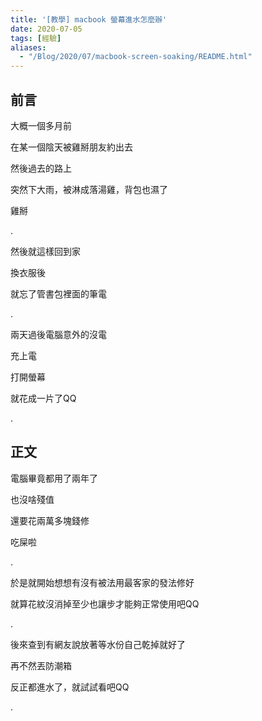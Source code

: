 ```yaml
---
title: '[教學] macbook 螢幕進水怎麼辦'
date: 2020-07-05
tags: [經驗]
aliases:
  - "/Blog/2020/07/macbook-screen-soaking/README.html"
---
```


## 前言

大概一個多月前

在某一個陰天被雞掰朋友約出去

然後過去的路上

突然下大雨，被淋成落湯雞，背包也濕了

雞掰

.

然後就這樣回到家

換衣服後

就忘了管書包裡面的筆電

.

兩天過後電腦意外的沒電

充上電

打開螢幕

就花成一片了QQ

.

## 正文

電腦畢竟都用了兩年了

也沒啥殘值

還要花兩萬多塊錢修

吃屎啦

.

於是就開始想想有沒有被法用最客家的發法修好

就算花紋沒消掉至少也讓步才能夠正常使用吧QQ

.

後來查到有網友說放著等水份自己乾掉就好了

再不然丟防潮箱

反正都進水了，就試試看吧QQ

.

